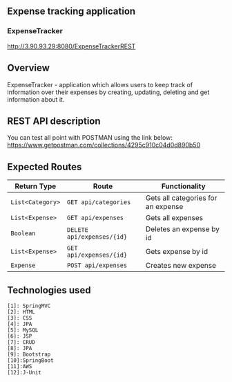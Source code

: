 ## Expense tracking application

### ExpenseTracker

http://3.90.93.29:8080/ExpenseTrackerREST


## Overview
ExpenseTracker - application which allows users to keep track of information over their expenses by creating, updating, deleting and get information about it. 

## REST API description
You can test all point with POSTMAN using the link below: 
https://www.getpostman.com/collections/4295c910c04d0d890b50

## Expected Routes

| Return Type    | Route                 | Functionality            |
|----------------|-----------------------|--------------------------|
| `List<Category>` |`GET api/categories`| Gets all categories for an expense   |
| `List<Expense>`       |`GET api/expenses`| Gets all expenses |
| `Boolean`       |`DELETE api/expenses/{id}`| Deletes an expense by id|
| `List<Expense>`    |`GET api/expenses/{id}` | Gets expense by id|
| `Expense `   |`POST api/expenses` | Creates new expense|

## Technologies used
    [1]: SpringMVC                
    [2]: HTML            
    [3]: CSS
    [4]: JPA                
    [5]: MySQL            
    [6]: JSP
    [7]: CRUD
    [8]: JPA                
    [9]: Bootstrap            
    [10]:SpringBoot
    [11]:AWS
    [12]:J-Unit
    
